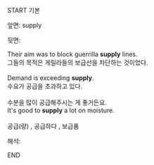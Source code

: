START
기본

앞면:
supply


뒷면:
<div>Their aim was to block guerrilla <strong>supply</strong> lines. </div><div><div>그들의 목적은 게릴라들의 보급선을 차단하는 것이었다.</div></div><div><br></div><div><div>Demand is exceeding <strong>supply</strong>. </div><div><div>수요가 공급을 초과하고 있다.</div></div></div><div><br></div><div><div><div><span>수분을 많이 공급해주시는 게 좋거든요.</span></div></div><div><div><span>It's good to <strong>supply</strong> a lot on moisture.</span></div></div></div><div><br></div><div>공급(량) , 공급하다 , 보급품</div>


해석:
<!--ID: 1746614454808-->
END